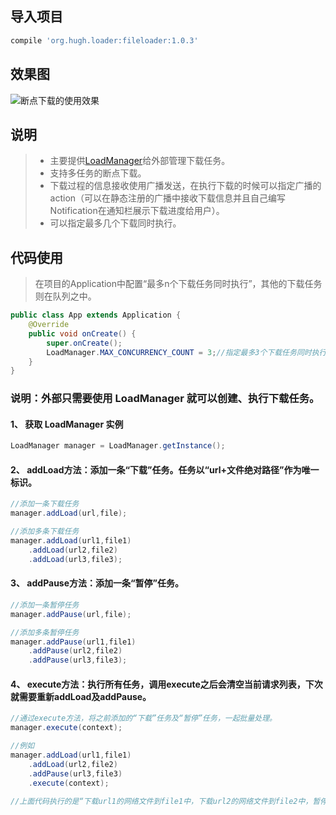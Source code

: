 ## 导入项目
```gradle
compile 'org.hugh.loader:fileloader:1.0.3'
```
## 效果图
![断点下载的使用效果](https://github.com/hy-freedom/pic/raw/master/Download.gif)

## 说明
> * 主要提供[LoadManager](https://github.com/hy-freedom/Download/blob/master/FileLoaderTest/fileloader/src/main/java/org/hugh/loader/manager/LoadManager.java)给外部管理下载任务。
> * 支持多任务的断点下载。
> * 下载过程的信息接收使用广播发送，在执行下载的时候可以指定广播的action（可以在静态注册的广播中接收下载信息并且自己编写Notification在通知栏展示下载进度给用户）。
> * 可以指定最多几个下载同时执行。

## 代码使用
> 在项目的Application中配置“最多n个下载任务同时执行”，其他的下载任务则在队列之中。
```java
public class App extends Application {
    @Override
    public void onCreate() {
        super.onCreate();
        LoadManager.MAX_CONCURRENCY_COUNT = 3;//指定最多3个下载任务同时执行
    }
}
```
### 说明：外部只需要使用 LoadManager 就可以创建、执行下载任务。
#### 1、 获取 LoadManager 实例
```java
LoadManager manager = LoadManager.getInstance();
```
#### 2、 addLoad方法：添加一条“下载”任务。任务以“url+文件绝对路径”作为唯一标识。
```java
//添加一条下载任务
manager.addLoad(url,file);

//添加多条下载任务
manager.addLoad(url1,file1)
	.addLoad(url2,file2)
	.addLoad(url3,file3);
```
#### 3、 addPause方法：添加一条“暂停”任务。
```java
//添加一条暂停任务
manager.addPause(url,file);

//添加多条暂停任务
manager.addPause(url1,file1)
	.addPause(url2,file2)
	.addPause(url3,file3);
```
#### 4、 execute方法：执行所有任务，调用execute之后会清空当前请求列表，下次就需要重新addLoad及addPause。
```java
//通过execute方法，将之前添加的“下载”任务及“暂停”任务，一起批量处理。
manager.execute(context);

//例如
manager.addLoad(url1,file1)
	.addLoad(url2,file2)
	.addPause(url3,file3)
	.execute(context);
	
//上面代码执行的是“下载url1的网络文件到file1中，下载url2的网络文件到file2中，暂停url3的下载任务”。

```
